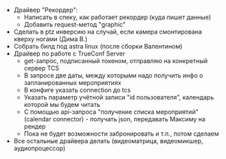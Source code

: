 * Драйвер "Рекордер":
	* Написать в спеку, как работает рекордер (куда пишет данные)
	* Добавить request-метод "graphic"
* Сделать в ptz инверсию на случай, если камера смонтирована кверху ногами (Дима В.)
* Собрать билд под astra linux (после сборки Валентином)
* Драйвер по работе с TrueConf Server
	* get-запрос, подписанный токеном, отправляю на конкретный сервер TCS
	* В запросе две даты, между которыми надо получить инфо о запланированных мероприятиях
	* В конфиге указать connection до tcs
	* Указать параметр учётной записи "id пользователя", календарь которой мы будем читать
	* С помощью api-запроса "получение списка мероприятий" (calendar connector) - получать json, передавать Максиму на рендер
	* Пока не будет возможности забронировать и т.п., потом сделаем
* Все остальные драйвера делать (видеоматрица, видеомикшер, аудиопроцессор)
